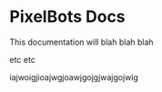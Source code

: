 # PixelBots Docs

This documentation will blah blah blah

etc etc

iajwoigjioajwgjoawjgojgjwajgojwig
